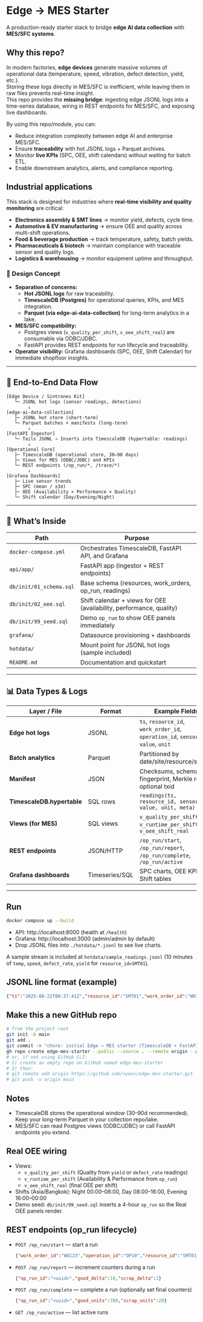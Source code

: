 # Edge → MES Starter

A production-ready starter stack to bridge **edge AI data collection** with **MES/SFC systems**.

## Why this repo?
In modern factories, **edge devices** generate massive volumes of operational data (temperature, speed, vibration, defect detection, yield, etc.).  
Storing these logs directly in MES/SFC is inefficient, while leaving them in raw files prevents real-time insight.  
This repo provides the **missing bridge**: ingesting edge JSONL logs into a time-series database, wiring in REST endpoints for MES/SFC, and exposing live dashboards.  

By using this repo/module, you can:
- Reduce integration complexity between edge AI and enterprise MES/SFC.  
- Ensure **traceability** with hot JSONL logs + Parquet archives.  
- Monitor **live KPIs** (SPC, OEE, shift calendars) without waiting for batch ETL.  
- Enable downstream analytics, alerts, and compliance reporting.

## Industrial applications
This stack is designed for industries where **real-time visibility and quality monitoring** are critical:
- **Electronics assembly & SMT lines** → monitor yield, defects, cycle time.  
- **Automotive & EV manufacturing** → ensure OEE and quality across multi-shift operations.  
- **Food & beverage production** → track temperature, safety, batch yields.  
- **Pharmaceuticals & biotech** → maintain compliance with traceable sensor and quality logs.  
- **Logistics & warehousing** → monitor equipment uptime and throughput.  

### 🔑 Design Concept
- **Separation of concerns:**  
  - **Hot JSONL logs** for raw traceability.  
  - **TimescaleDB (Postgres)** for operational queries, KPIs, and MES integration.  
  - **Parquet (via edge-ai-data-collection)** for long-term analytics in a lake.  
- **MES/SFC compatibility:**  
  - Postgres views (`v_quality_per_shift`, `v_oee_shift_real`) are consumable via ODBC/JDBC.  
  - FastAPI provides REST endpoints for run lifecycle and traceability.  
- **Operator visibility:** Grafana dashboards (SPC, OEE, Shift Calendar) for immediate shopfloor insights.

---

## 📡 End-to-End Data Flow

```
[Edge Device / Sintrones Kit]
   └─ JSONL hot logs (sensor readings, detections)
        ↓
[edge-ai-data-collection]
   ├─ JSONL hot store (short-term)
   └─ Parquet batches + manifests (long-term)
        ↓
[FastAPI Ingestor]
   └─ Tails JSONL → Inserts into TimescaleDB (hypertable: readings)
        ↓
[Operational Core]
   ├─ TimescaleDB (operational store, 30–90 days)
   ├─ Views for MES (ODBC/JDBC) and KPIs
   └─ REST endpoints (/op_run/*, /trace/*)
        ↓
[Grafana Dashboards]
   ├─ Live sensor trends
   ├─ SPC (mean / ±3σ)
   ├─ OEE (Availability × Performance × Quality)
   └─ Shift calendar (Day/Evening/Night)
```

---

## 📂 What’s Inside

| Path                          | Purpose                                                                 |
|-------------------------------|-------------------------------------------------------------------------|
| `docker-compose.yml`          | Orchestrates TimescaleDB, FastAPI API, and Grafana                      |
| `api/app/`                    | FastAPI app (ingestor + REST endpoints)                                 |
| `db/init/01_schema.sql`       | Base schema (resources, work_orders, op_run, readings)                  |
| `db/init/02_oee.sql`          | Shift calendar + views for OEE (availability, performance, quality)     |
| `db/init/99_seed.sql`         | Demo `op_run` to show OEE panels immediately                           |
| `grafana/`                    | Datasource provisioning + dashboards                                   |
| `hotdata/`                    | Mount point for JSONL hot logs (sample included)                        |
| `README.md`                   | Documentation and quickstart                                            |

---

## 📊 Data Types & Logs

| Layer / File                 | Format         | Example Fields                                                                 |
|------------------------------|----------------|--------------------------------------------------------------------------------|
| **Edge hot logs**            | JSONL          | `ts`, `resource_id`, `work_order_id`, `operation_id`, `sensor`, `value`, `unit` |
| **Batch analytics**          | Parquet        | Partitioned by date/site/resource/sensor                                       |
| **Manifest**                 | JSON           | Checksums, schema fingerprint, Merkle root, optional txid                      |
| **TimescaleDB.hypertable**   | SQL rows       | `readings(ts, resource_id, sensor, value, unit, meta)`                          |
| **Views (for MES)**          | SQL views      | `v_quality_per_shift`, `v_runtime_per_shift`, `v_oee_shift_real`                |
| **REST endpoints**           | JSON/HTTP      | `/op_run/start`, `/op_run/report`, `/op_run/complete`, `/op_run/active`        |
| **Grafana dashboards**       | Timeseries/SQL | SPC charts, OEE KPIs, Shift tables                                             |

---

## Run

```bash
docker compose up --build
```

- API: http://localhost:8000 (health at `/health`)
- Grafana: http://localhost:3000 (admin/admin by default)
- Drop JSONL files into `./hotdata/*.jsonl` to see live charts.

A sample stream is included at `hotdata/sample_readings.jsonl` (10 minutes of `temp`, `speed`, `defect_rate`, `yield` for `resource_id=SMT01`).

## JSONL line format (example)
```json
{"ts":"2025-08-22T00:37:41Z","resource_id":"SMT01","work_order_id":"WO123","operation_id":"OP10","sensor":"temp","value":37.2,"unit":"C","meta":{"site":"BKK"}}
```

## Make this a new GitHub repo

```bash
# from the project root
git init -b main
git add .
git commit -m "chore: initial Edge → MES starter (TimescaleDB + FastAPI + Grafana)"
gh repo create edge-mes-starter --public --source . --remote origin --push
# or, if not using GitHub CLI:
# 1) create an empty repo on GitHub named edge-mes-starter
# 2) then:
# git remote add origin https://github.com/<you>/edge-mes-starter.git
# git push -u origin main
```

## Notes
- TimescaleDB stores the operational window (30–90d recommended). Keep your long-term Parquet in your collection repo/lake.
- MES/SFC can read Postgres views (ODBC/JDBC) or call FastAPI endpoints you extend.

## Real OEE wiring
- Views:
  - `v_quality_per_shift` (Quality from `yield` or `defect_rate` readings)
  - `v_runtime_per_shift` (Availability & Performance from `op_run`)
  - `v_oee_shift_real` (final OEE per shift)
- Shifts (Asia/Bangkok): Night 00:00–08:00, Day 08:00–16:00, Evening 16:00–00:00
- Demo seed: `db/init/99_seed.sql` inserts a 4-hour `op_run` so the Real OEE panels render.

## REST endpoints (op_run lifecycle)
- `POST /op_run/start` — start a run
  ```json
  {"work_order_id":"WO123","operation_id":"OP10","resource_id":"SMT01","planned_seconds":14400,"ideal_cycle_time_s":1.5}
  ```
- `POST /op_run/report` — increment counters during a run
  ```json
  {"op_run_id":"<uuid>","good_delta":10,"scrap_delta":1}
  ```
- `POST /op_run/complete` — complete a run (optionally set final counters)
  ```json
  {"op_run_id":"<uuid>","good_units":780,"scrap_units":20}
  ```
- `GET /op_run/active` — list active runs
